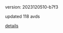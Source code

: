 version: 2023120510-b7f3

updated 118 avds

[details](https://github.com/0x74f917491bfa7ebfa379/ali_avd_db/blob/master/change_log/2023/12/05/10/b7f3.txt)
